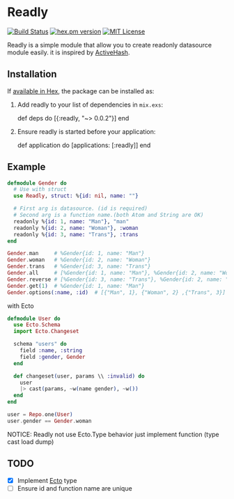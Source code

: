 # Readly
[![Build Status](https://travis-ci.org/igrs/readly.svg?branch=master)](https://travis-ci.org/igrs/readly)
[![hex.pm version](https://img.shields.io/hexpm/v/readly.svg)](https://hex.pm/packages/readly)
[![MIT License](http://img.shields.io/badge/license-MIT-blue.svg?style=flat)](LICENSE)

Readly is a simple module that allow you to create readonly datasource module easily.
it is inspired by [ActiveHash](https://github.com/zilkey/active_hash).

## Installation

If [available in Hex](https://hex.pm/docs/publish), the package can be installed as:

  1. Add readly to your list of dependencies in `mix.exs`:

        def deps do
          [{:readly, "~> 0.0.2"}]
        end

  2. Ensure readly is started before your application:

        def application do
          [applications: [:readly]]
        end

## Example
```elixir
defmodule Gender do
  # Use with struct
  use Readly, struct: %{id: nil, name: ""}

  # First arg is datasource. (id is required)
  # Second arg is a function name.(both Atom and String are OK)
  readonly %{id: 1, name: "Man"}, "man"
  readonly %{id: 2, name: "Woman"}, :woman
  readonly %{id: 3, name: "Trans"}, :trans
end

Gender.man     # %Gender{id: 1, name: "Man"}
Gender.woman   # %Gender{id: 2, name: "Woman"}
Gender.trans   # %Gender{id: 3, name: "Trans"}
Gender.all     # [%Gender{id: 1, name: "Man"}, %Gender{id: 2, name: "Woman"}, %Gender{id: 3, name: "Trans"}]
Gender.reverse # [%Gender{id: 3, name: "Trans"}, %Gender{id: 2, name: "Woman"}, %Gender{id: 1, name: "Man"}]
Gender.get(1)  # %Gender{id: 1, name: "Man"}
Gender.options(:name, :id)  # [{"Man", 1}, {"Woman", 2} ,{"Trans", 3}]
```

with Ecto

```elixir
defmodule User do
  use Ecto.Schema
  import Ecto.Changeset

  schema "users" do
    field :name, :string
    field :gender, Gender
  end

  def changeset(user, params \\ :invalid) do
    user
    |> cast(params, ~w(name gender), ~w())
  end
end

user = Repo.one(User)
user.gender == Gender.woman
```

NOTICE: Readly not use Ecto.Type behavior just implement function (type cast load dump)

## TODO

- [x] Implement [Ecto](https://github.com/elixir-ecto/ecto) type
- [ ] Ensure id and function name are unique
